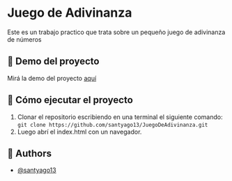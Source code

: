 # Juego de Adivinanza

Este es un trabajo practico que trata sobre un pequeño juego de adivinanza de números

## 🔗 Demo del proyecto
Mirá la demo del proyecto [aquí](https://cronometror.netlify.app/)

## 🚀 Cómo ejecutar el  proyecto
1. Clonar el repositorio escribiendo en una terminal el siguiente comando: `git clone https://github.com/santyago13/JuegoDeAdivinanza.git`
1. Luego abrí el index.html con un navegador.

## 👥 Authors

- [@santyago13](https://www.github.com/santyago13)
